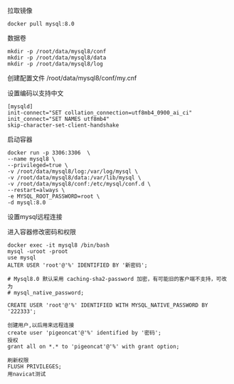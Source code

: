 拉取镜像

```
docker pull mysql:8.0
```

数据卷

```
mkdir -p /root/data/mysql8/conf
mkdir -p /root/data/mysql8/data
mkdir -p /root/data/mysql8/log
```

创建配置文件    /root/data/mysql8/conf/my.cnf

设置编码以支持中文

```
[mysqld]
init-connect="SET collation_connection=utf8mb4_0900_ai_ci"
init_connect="SET NAMES utf8mb4"
skip-character-set-client-handshake
```



启动容器

```
docker run -p 3306:3306  \
--name mysql8 \
--privileged=true \
-v /root/data/mysql8/log:/var/log/mysql \
-v /root/data/mysql8/data:/var/lib/mysql \
-v /root/data/mysql8/conf:/etc/mysql/conf.d \
--restart=always \
-e MYSQL_ROOT_PASSWORD=root \
-d mysql:8.0
```

设置mysql远程连接

进入容器修改密码和权限

```
docker exec -it mysql8 /bin/bash
mysql -uroot -proot
use mysql
ALTER USER 'root'@'%' IDENTIFIED BY '新密码';

# Mysql8.0 默认采用 caching-sha2-password 加密，有可能旧的客户端不支持，可改为 
# mysql_native_password; 

CREATE USER 'root'@'%' IDENTIFIED WITH MYSQL_NATIVE_PASSWORD BY '222333';

创建用户,以后用来远程连接
create user 'pigeoncat'@'%' identified by '密码';
授权
grant all on *.* to 'pigeoncat'@'%' with grant option;

刷新权限
FLUSH PRIVILEGES;
用navicat测试
```



































